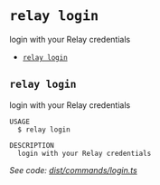 `relay login`
=============

login with your Relay credentials

* [`relay login`](#relay-login)

## `relay login`

login with your Relay credentials

```
USAGE
  $ relay login

DESCRIPTION
  login with your Relay credentials
```

_See code: [dist/commands/login.ts](https://github.com/relaypro/relay-cli/blob/v1.0.0/dist/commands/login.ts)_
